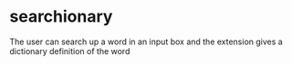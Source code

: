 # searchionary

The user can search up a word in an input box and the extension gives a dictionary definition of the word

